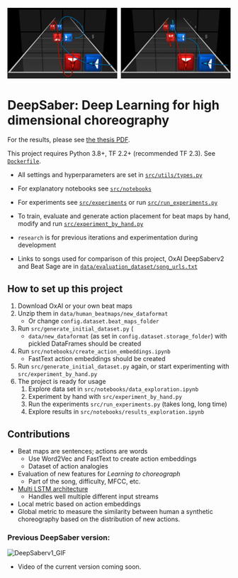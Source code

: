 ![Good and poor flow](misc/action_flow_horizontal.png)

# DeepSaber: Deep Learning for high dimensional choreography

For the results, please see [the thesis PDF](misc/DeepSaber_Deep_Learning_for_high_dimensional_choreography.pdf).

This project requires Python 3.8+, TF 2.2+ (recommended TF 2.3). See [`Dockerfile`](Dockerfile).

- All settings and hyperparameters are set in [`src/utils/types.py`](src/utils/types.py)
- For explanatory notebooks see [`src/notebooks`](src/notebooks)
- For experiments see [`src/experiments`](src/experiments) or run [`src/run_experiments.py`](src/run_experiments.py)
- To train, evaluate and generate action placement for beat maps by hand, modify and run [`src/experiment_by_hand.py`](src/experiment_by_hand.py)

- `research` is for previous iterations and experimentation during development  
- Links to songs used for comparison of this project, OxAI DeepSaberv2 and Beat Sage are in [`data/evaluation_dataset/song_urls.txt`](data/evaluation_dataset/song_urls.txt)

## How to set up this project
1. Download OxAI or your own beat maps
2. Unzip them in `data/human_beatmaps/new_dataformat` 
    - Or change `config.dataset.beat_maps_folder`
3. Run `src/generate_initial_dataset.py` (
    - `data/new_dataformat` (as set in `config.dataset.storage_folder`) with pickled DataFrames should be created
4. Run `src/notebooks/create_action_embeddings.ipynb`
    - FastText action embeddings should be created
5. Run `src/generate_initial_dataset.py` again, or start experimenting with `src/experiment_by_hand.py`
6. The project is ready for usage
    1. Explore data set in `src/notebooks/data_exploration.ipynb`
    2. Experiment by hand with `src/experiment_by_hand.py`
    3. Run the experiments `src/run_experiments.py` (takes long, long time)
    4. Explore results in `src/notebooks/results_exploration.ipynb`
    
## Contributions
- Beat maps are sentences; actions are words
    - Use Word2Vec and FastText to create action embeddings
    - Dataset of action analogies
- Evaluation of new features for _Learning to choreograph_
    - Part of the song, difficulty, MFCC, etc.
- [Multi LSTM architecture](misc/multi_lstm.pdf)
    - Handles well multiple different input streams
- Local metric based on action embeddings
- Global metric to measure the similarity between human a synthetic choreography based on the distribution of new actions.

### Previous DeepSaber version:
![DeepSaberv1_GIF](misc/DeepSaber_long.gif)

- Video of the current version coming soon.